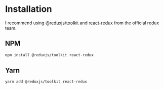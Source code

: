 # Installation

I recommend using [@reduxjs/toolkit](https://github.com/reduxjs/redux-toolkit)
and [react-redux](https://github.com/reduxjs/react-redux) from the official
redux team.

## NPM

```sh
npm install @reduxjs/toolkit react-redux
```

## Yarn

```sh
yarn add @reduxjs/toolkit react-redux
```
